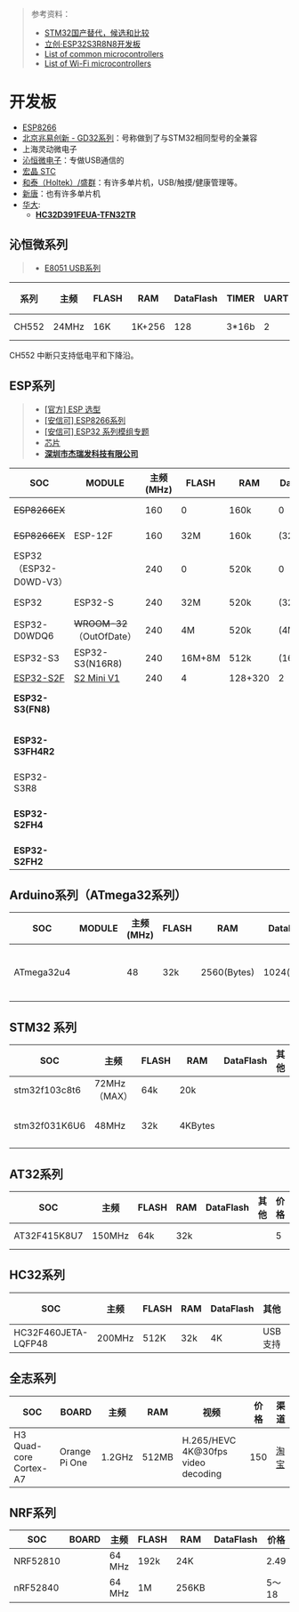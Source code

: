 > 参考资料：
>
> - [STM32国产替代，候选和比较](https://zhuanlan.zhihu.com/p/376895827)
> - [立创·ESP32S3R8N8开发板](https://oshwhub.com/li-chuang-kai-fa-ban/li-chuang-esp32s3r8n8-kai-fa-ban)
> - [List of common microcontrollers](https://en.wikipedia.org/wiki/List_of_common_microcontrollers)
> - [List of Wi-Fi microcontrollers](https://en.wikipedia.org/wiki/List_of_Wi-Fi_microcontrollers)

# 开发板

- [ESP8266](./ESP8266.md)
- [北京兆易创新 - GD32系列](https://www.gigadevice.com.cn/product/mcu)：号称做到了与STM32相同型号的全兼容
- 上海灵动微电子
- [沁恒微电子](https://www.wch.cn/)：专做USB通信的
- [宏晶 STC](http://www.stcmcudata.com/)
- [和泰（Holtek）/盛群](https://www.holtek.com.cn/)：有许多单片机，USB/触摸/健康管理等。
- [新唐](https://www.nuvoton.com/?__locale=zh)：也有许多单片机
- [华大]():
  - [**HC32D391FEUA-TFN32TR**](https://item.szlcsc.com/3349886.html)



## 沁恒微系列

> - [E8051 USB系列](https://www.wch.cn/products/productsCenter/mcuInterface?categoryId=72)

| 系列  | 主频  | FLASH | RAM    | DataFlash | TIMER | UART | SPI  | IIC  | I/O  | 其他 | 价格 | 渠道                                                         |
| ----- | ----- | ----- | ------ | --------- | ----- | ---- | ---- | ---- | ---- | ---- | ---- | ------------------------------------------------------------ |
| CH552 | 24MHz | 16K   | 1K+256 | 128       | 3*16b | 2    | 1    | -    | 17   |      | 1.65 | [1688-1](https://detail.1688.com/offer/730950770195.html?spm=a26352.13672862.offerlist.30.3d847bf0DOOcAr) |

CH552 中断只支持低电平和下降沿。

## ESP系列

> - [[官方] ESP 选型](https://products.espressif.com/#/product-selector?language=en&names=)
> - [[安信可] ESP8266系列](https://docs.ai-thinker.com/esp8266)
> - [[安信可] ESP32 系列模组专题](https://docs.ai-thinker.com/esp32-s)
> - [芯片](https://www.espressif.com.cn/zh-hans/products/socs)
> - [**深圳市杰瑞发科技有限公司**](https://shop2ww89w9h1i903.1688.com/page/offerlist_167653743.htm?spm=a261y.25179003.13772573013170.40.2cf03dc26VUyGc&sortType=wangpu_score)

| SOC                                                          | MODULE                                                       | 主频(MHz) | FLASH  | RAM     | DataFlash | UART | SPI  | IIC  | I/O  | WiFi | BLE  | 其他        | 价格                                                         | 渠道                                                         |
| ------------------------------------------------------------ | ------------------------------------------------------------ | --------- | ------ | ------- | --------- | ---- | ---- | ---- | ---- | ---- | ---- | ----------- | ------------------------------------------------------------ | ------------------------------------------------------------ |
| ~~ESP8266EX~~                                                |                                                              | 160       | 0      | 160k    | 0         | 2    | 2    | 1    | 17   | O    | X    | I2S         | 4                                                            | [1688-1](https://detail.1688.com/offer/736387716446.html?spm=a26352.13672862.offerlist.6.7e0c2cf6IMyKoV) |
| ~~ESP8266EX~~                                                | ESP-12F                                                      | 160       | 32M    | 160k    | (32M)     | 2    | 2    | 1    | 9    | O    | X    | I2S         | 5.28                                                         | [1688-1](https://detail.1688.com/offer/521867761713.html?spm=a26352.13672862.offerlist.6.64eeec4fXEQGs6) |
| ESP32（ESP32-D0WD-V3）                                       |                                                              | 240       | 0      | 520k    | 0         | 3    | 4    | 2    | 34   | O    | O    | I2S         | 7.9                                                          | [1688-1](https://detail.1688.com/offer/732047774207.html?spm=a26352.13672862.offerlist.1.1a186e1fiLSUBK) |
| ESP32                                                        | ESP32-S                                                      | 240       | 32M    | 520k    | (32M)     | 3    | 4    | 2    | 34   | O    | O    | I2S         | 9.5                                                          | [1688-1](https://detail.1688.com/offer/596934152703.html?spm=a26352.13672862.offerlist.1.742633caA9Rq8o) |
| ESP32-D0WDQ6                                                 | ~~WROOM-32~~（OutOfDate）                                    | 240       | 4M     | 520k    | (4M)      | 3    | 4    | 2    | 32   | O    | O    | I2S         | 21                                                           | [优信电子](https://item.taobao.com/item.htm?spm=a1z09.2.0.0.6da22e8dCVLMnR&id=724748055478&_u=42d3uchq823c) |
| ESP32-S3                                                     | ESP32-S3(N16R8)                                              | 240       | 16M+8M | 512k    | (16M+8M)  | 3    | 4    | 2    | 36   | O    | O    | USB-OTG/I2S | 22.8<br />[10.6](https://detail.1688.com/offer/696254803943.html?spm=a26352.13672862.offerlist.1.290016ecIhSbjf) | [1688-1](https://detail.1688.com/offer/587736633187.html?spm=a26352.13672862.offerlist.45.3502302dtFm6n4) |
| [ESP32-S2F](https://www.espressif.com/sites/default/files/documentation/esp32-s2_datasheet_cn.pdf) | [S2 Mini V1](https://item.taobao.com/item.htm?abbucket=19&id=681794131086&ns=1&spm=a21n57.1.0.0.1274523cHkaRAL&skuId=5103865706888) | 240       | 4      | 128+320 | 2         |      |      |      |      |      |      |             | [5.5](https://detail.1688.com/offer/776793422030.html?spm=a26352.13672862.offerlist.17.5f5a35765V83mM) |                                                              |
| **ESP32-S3(FN8)**                                            |                                                              |           |        |         |           |      |      |      |      |      |      |             | [8.5-6.5](https://detail.1688.com/offer/776785210662.html?_t=1719909194522&spm=a2615.7691456.co_1_0_wangpu_score_0_0_0_0_0_0_0000_1.0)<br />[11.5](https://detail.1688.com/offer/696027154029.html?_t=1719909462034&spm=a2615.7691456.co_0_0_wangpu_score_0_0_0_0_1_0_0000_0.0) |                                                              |
| **ESP32-S3FH4R2**                                            |                                                              |           |        |         |           |      |      |      |      |      |      |             | [7.91-7.57](https://detail.1688.com/offer/776619534162.html?_t=1719909168990&spm=a2615.7691456.co_1_0_wangpu_score_0_0_0_0_0_0_0000_0.0)<br />[10.6](https://detail.1688.com/offer/696254803943.html?spm=a26352.13672862.offerlist.1.290016ecIhSbjf)<br />[13.15](https://item.taobao.com/item.htm?spm=a21n57.1.item.2.1757523c043RAq&priceTId=214781e717199096724862742eb326&utparam=%7B%22aplus_abtest%22:%2221bc41bcfdfb93a4a46ec0267346a88e%22%7D&id=713738674117&ns=1&abbucket=19&skuId=5260274029787) |                                                              |
| ESP32-S3R8                                                   |                                                              |           |        |         |           |      |      |      |      |      |      |             | [12](https://detail.1688.com/offer/734207473748.html?spm=a26352.13672862.offerlist.1.65324c41E79I2H) |                                                              |
| **ESP32-S2FH4**                                              |                                                              |           |        |         |           |      |      |      |      |      |      |             | [8.19-7.05](https://detail.1688.com/offer/776782666965.html?_t=1719909188634&spm=a2615.7691456.co_1_0_wangpu_score_0_0_0_0_0_0_0000_1.0)<br />[8.74](https://item.taobao.com/item.htm?spm=a21n57.1.item.46.1757523c043RAq&priceTId=214781e717199098481132557eb326&utparam=%7B%22aplus_abtest%22:%22613e4f9ecb2bc4203dcd52bc9bfbd2f0%22%7D&id=674290370662&ns=1&abbucket=19&skuId=5150752566747)<br />[8.35](https://detail.1688.com/offer/734326006071.html?_t=1721119111113&spm=a2615.7691456.co_0_0_wangpu_score_0_0_0_0_1_0_0000_0.0) |                                                              |
| **ESP32-S2FH2**                                              |                                                              |           |        |         |           |      |      |      |      |      |      |             | [5.5-3.5](https://detail.1688.com/offer/776826373278.html?_t=1719909174941&spm=a2615.7691456.co_1_0_wangpu_score_0_0_0_0_0_0_0000_0.0) |                                                              |



## Arduino系列（ATmega32系列）

| SOC        | MODULE | 主频(MHz) | FLASH | RAM         | DataFlash   | UART | SPI  | IIC  | I/O  | 其他 | 价格 | 渠道                                                         |
| ---------- | ------ | --------- | ----- | ----------- | ----------- | ---- | ---- | ---- | ---- | ---- | ---- | ------------------------------------------------------------ |
| ATmega32u4 |        | 48        | 32k   | 2560(Bytes) | 1024(bytes) | 1    | 2    | 1    |      | USB  | 18   | [优信电子](https://item.taobao.com/item.htm?abbucket=19&id=673016420638&ns=1&spm=a21n57.1.0.0.3d63523cY982At) |



## STM32 系列

| SOC           | 主频         | FLASH | RAM     | DataFlash | 其他 | 价格 | 渠道                                                         |
| ------------- | ------------ | ----- | ------- | --------- | ---- | ---- | ------------------------------------------------------------ |
| stm32f103c8t6 | 72MHz（MAX） | 64k   | 20k     |           |      | 5.5  | [1688-1](https://detail.1688.com/offer/44298483616.html?spm=a26352.13672862.offerlist.20.37511e62QiXBhU) |
| stm32f031K6U6 | 48MHz        | 32k   | 4KBytes |           |      | 2.39 | [深圳市义胜电子网](https://item.taobao.com/item.htm?id=674309147831&skuId=4851113585535&spm=a1z10.3-c-s.w4002-21047669632.17.708f27e556W3yu) |



## AT32系列

| SOC          | 主频   | FLASH | RAM  | DataFlash | 其他 | 价格 | 渠道                                                         |
| ------------ | ------ | ----- | ---- | --------- | ---- | ---- | ------------------------------------------------------------ |
| AT32F415K8U7 | 150MHz | 64k   | 32k  |           |      | 5    | [1688-1](https://detail.1688.com/offer/715331135020.html?spm=a26352.13672862.offerlist.15.72eb83d42eaJl8) |



## HC32系列

| SOC                 | 主频   | FLASH | RAM  | DataFlash | 其他    | 价格 | 渠道 |
| ------------------- | ------ | ----- | ---- | --------- | ------- | ---- | ---- |
| HC32F460JETA-LQFP48 | 200MHz | 512K  | 32k  | 4K        | USB支持 | 3.9  |      |



## 全志系列

| SOC                    | BOARD         | 主频   | RAM   | 视频                               | 价格 | 渠道                                                         |
| ---------------------- | ------------- | ------ | ----- | ---------------------------------- | ---- | ------------------------------------------------------------ |
| H3 Quad-core Cortex-A7 | Orange Pi One | 1.2GHz | 512MB | H.265/HEVC 4K@30fps video decoding | 150  | [淘宝](https://item.taobao.com/item.htm?_u=42d3uchqfdd0&id=658556522882&spm=a1z09.2.0.0.5d562e8dm9sgLx) |



## NRF系列

| SOC      | BOARD | 主频   | FLASH | RAM   | DataFlash | 价格  | 渠道                                                         | 其他 |
| -------- | ----- | ------ | ----- | ----- | --------- | ----- | ------------------------------------------------------------ | ---- |
| NRF52810 |       | 64 MHz | 192k  | 24K   |           | 2.49  | [淘宝](https://item.taobao.com/item.htm?abbucket=19&id=661903965920&ns=1&priceTId=2150418117168866079921002eb0c0&spm=a21n57.1.item.47.3e2e523ciraGIb&skuId=4944997766993) |      |
| nRF52840 |       | 64 MHz | 1M    | 256KB |           | 5～18 | [淘宝](https://item.taobao.com/item.htm?id=661903965920&skuId=4944997766999&spm=a1z10.3-c-s.w4002-21047669632.9.4aea27e5MQice1)<br />[1688](https://shop583v9w383o857.1688.com/page/offerlist_185921609.htm?spm=a261y.25179003.13772573013170.2.30d76f844ZvDw5&sortType=wangpu_score) | NFC  |


